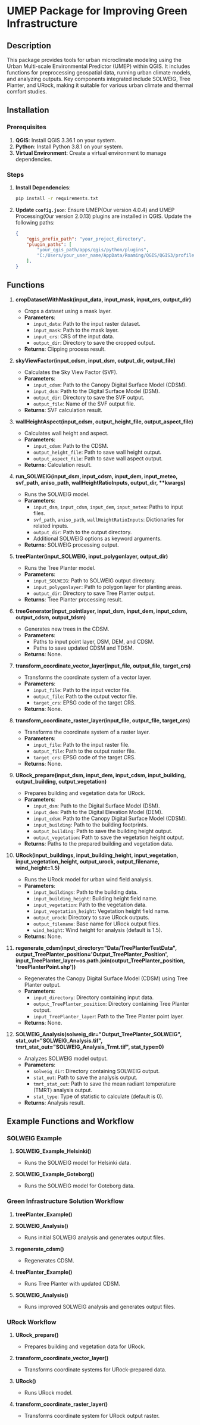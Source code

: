 # UMEP Package for Improving Green Infrastructure

## Description

This package provides tools for urban microclimate modeling using the Urban Multi-scale Environmental Predictor (UMEP) within QGIS. It includes functions for preprocessing geospatial data, running urban climate models, and analyzing outputs. Key components integrated include SOLWEIG, Tree Planter, and URock, making it suitable for various urban climate and thermal comfort studies.

## Installation

### Prerequisites

1. **QGIS**: Install QGIS 3.36.1 on your system.
2. **Python**: Install Python 3.8.1 on your system.
3. **Virtual Environment**: Create a virtual environment to manage dependencies.

### Steps

1. **Install Dependencies**:
    ```bash
    pip install -r requirements.txt
    ```
2. **Update `config.json`**: Ensure UMEP(Our version 4.0.4) and UMEP Processing(Our version 2.0.13) plugins are installed in QGIS. Update the following paths:
    ```json
    {
        "qgis_prefix_path": "your_project_directory",
        "plugin_paths": [
            "your_qgis_path/apps/qgis/python/plugins",
            "C:/Users/your_user_name/AppData/Roaming/QGIS/QGIS3/profiles/default/python/plugins"
        ],
    }
    ```

## Functions

1. **cropDatasetWithMask(input_data, input_mask, input_crs, output_dir)**
    - Crops a dataset using a mask layer.
    - **Parameters**:
        - `input_data`: Path to the input raster dataset.
        - `input_mask`: Path to the mask layer.
        - `input_crs`: CRS of the input data.
        - `output_dir`: Directory to save the cropped output.
    - **Returns**: Clipping process result.

2. **skyViewFactor(input_cdsm, input_dsm, output_dir, output_file)**
    - Calculates the Sky View Factor (SVF).
    - **Parameters**:
        - `input_cdsm`: Path to the Canopy Digital Surface Model (CDSM).
        - `input_dsm`: Path to the Digital Surface Model (DSM).
        - `output_dir`: Directory to save the SVF output.
        - `output_file`: Name of the SVF output file.
    - **Returns**: SVF calculation result.

3. **wallHeightAspect(input_cdsm, output_height_file, output_aspect_file)**
    - Calculates wall height and aspect.
    - **Parameters**:
        - `input_cdsm`: Path to the CDSM.
        - `output_height_file`: Path to save wall height output.
        - `output_aspect_file`: Path to save wall aspect output.
    - **Returns**: Calculation result.

4. **run_SOLWEIG(input_dsm, input_cdsm, input_dem, input_meteo, svf_path, aniso_path, wallHeightRatioInputs, output_dir, \*\*kwargs)**
    - Runs the SOLWEIG model.
    - **Parameters**:
        - `input_dsm`, `input_cdsm`, `input_dem`, `input_meteo`: Paths to input files.
        - `svf_path`, `aniso_path`, `wallHeightRatioInputs`: Dictionaries for related inputs.
        - `output_dir`: Path to the output directory.
        - Additional SOLWEIG options as keyword arguments.
    - **Returns**: SOLWEIG processing output.

5. **treePlanter(input_SOLWEIG, input_polygonlayer, output_dir)**
    - Runs the Tree Planter model.
    - **Parameters**:
        - `input_SOLWEIG`: Path to SOLWEIG output directory.
        - `input_polygonlayer`: Path to polygon layer for planting areas.
        - `output_dir`: Directory to save Tree Planter output.
    - **Returns**: Tree Planter processing result.

6. **treeGenerator(input_pointlayer, input_dsm, input_dem, input_cdsm, output_cdsm, output_tdsm)**
    - Generates new trees in the CDSM.
    - **Parameters**:
        - Paths to input point layer, DSM, DEM, and CDSM.
        - Paths to save updated CDSM and TDSM.
    - **Returns**: None.

7. **transform_coordinate_vector_layer(input_file, output_file, target_crs)**
    - Transforms the coordinate system of a vector layer.
    - **Parameters**:
        - `input_file`: Path to the input vector file.
        - `output_file`: Path to the output vector file.
        - `target_crs`: EPSG code of the target CRS.
    - **Returns**: None.

8. **transform_coordinate_raster_layer(input_file, output_file, target_crs)**
    - Transforms the coordinate system of a raster layer.
    - **Parameters**:
        - `input_file`: Path to the input raster file.
        - `output_file`: Path to the output raster file.
        - `target_crs`: EPSG code of the target CRS.
    - **Returns**: None.

9. **URock_prepare(input_dsm, input_dem, input_cdsm, input_building, output_building, output_vegetation)**
    - Prepares building and vegetation data for URock.
    - **Parameters**:
        - `input_dsm`: Path to the Digital Surface Model (DSM).
        - `input_dem`: Path to the Digital Elevation Model (DEM).
        - `input_cdsm`: Path to the Canopy Digital Surface Model (CDSM).
        - `input_building`: Path to the building footprints.
        - `output_building`: Path to save the building height output.
        - `output_vegetation`: Path to save the vegetation height output.
    - **Returns**: Paths to the prepared building and vegetation data.

10. **URock(input_buildings, input_building_height, input_vegetation, input_vegetation_height, output_urock, output_filename, wind_height=1.5)**
    - Runs the URock model for urban wind field analysis.
    - **Parameters**:
        - `input_buildings`: Path to the building data.
        - `input_building_height`: Building height field name.
        - `input_vegetation`: Path to the vegetation data.
        - `input_vegetation_height`: Vegetation height field name.
        - `output_urock`: Directory to save URock outputs.
        - `output_filename`: Base name for URock output files.
        - `wind_height`: Wind height for analysis (default is 1.5).
    - **Returns**: None.

11. **regenerate_cdsm(input_directory="Data/TreePlanterTestData", output_TreePlanter_position='Output_TreePlanter_Position', input_TreePlanter_layer=os.path.join(output_TreePlanter_position, 'treePlanterPoint.shp'))**
    - Regenerates the Canopy Digital Surface Model (CDSM) using Tree Planter output.
    - **Parameters**:
        - `input_directory`: Directory containing input data.
        - `output_TreePlanter_position`: Directory containing Tree Planter output.
        - `input_TreePlanter_layer`: Path to the Tree Planter point layer.
    - **Returns**: None.

12. **SOLWEIG_Analysis(solweig_dir="Output_TreePlanter_SOLWEIG", stat_out="SOLWEIG_Analysis.tif", tmrt_stat_out="SOLWEIG_Analysis_Trmt.tif", stat_type=0)**
    - Analyzes SOLWEIG model output.
    - **Parameters**:
        - `solweig_dir`: Directory containing SOLWEIG output.
        - `stat_out`: Path to save the analysis output.
        - `tmrt_stat_out`: Path to save the mean radiant temperature (TMRT) analysis output.
        - `stat_type`: Type of statistic to calculate (default is 0).
    - **Returns**: Analysis result.

## Example Functions and Workflow

### SOLWEIG Example

1. **SOLWEIG_Example_Helsinki()**
    - Runs the SOLWEIG model for Helsinki data.

2. **SOLWEIG_Example_Goteborg()**
    - Runs the SOLWEIG model for Goteborg data.

### Green Infrastructure Solution Workflow

1. **treePlanter_Example()**

2. **SOLWEIG_Analysis()**
    - Runs initial SOLWEIG analysis and generates output files.

3. **regenerate_cdsm()**
    - Regenerates CDSM.

4. **treePlanter_Example()**
    - Runs Tree Planter with updated CDSM.

5. **SOLWEIG_Analysis()**
    - Runs improved SOLWEIG analysis and generates output files.

### URock Workflow

1. **URock_prepare()**
    - Prepares building and vegetation data for URock.

2. **transform_coordinate_vector_layer()**
    - Transforms coordinate systems for URock-prepared data.

3. **URock()**
    - Runs URock model.

4. **transform_coordinate_raster_layer()**
    - Transforms coordinate system for URock output raster.
